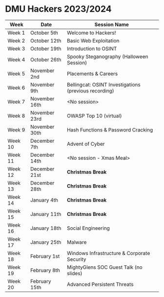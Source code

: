 # DMU Hackers 2023/2024 
| Week | Date | Session Name |
| --- | --- | --- |
| Week 1 | October 5th | Welcome to Hackers! |
| Week 2 | October 12th | Basic Web Exploitation |
| Week 3 | October 19th | Introduction to OSINT |
| Week 4 | October 26th | Spooky Steganography (Halloween Session)|
| Week 5 | November 2nd | Placements & Careers |
| Week 6 | November 9th | Bellingcat: OSINT Investigations (previous recording) |
| Week 7 | November 16th | \<No session\> |
| Week 8 | November 23rd | OWASP Top 10 (virtual) |
| Week 9 | November 30th | Hash Functions & Password Cracking|
| Week 10 | December 7th | Advent of Cyber|
| Week 11 | December 14th | \<No session - Xmas Meal\>|
| Week 12 | December 21st | **Christmas Break** |
| Week 13 | December 28th | **Christmas Break** |
| Week 14 | January 4th | **Christmas Break** |
| Week 15 | January 11th | **Christmas Break** |
| Week 16 | January 18th | Social Engineering|
| Week 17 | January 25th | Malware|
| Week 18 | February 1st | Windows Infrastructure & Corporate Security|
| Week 19 | February 8th | MightyGlens SOC Guest Talk (no slides)|
| Week 20 | February 15th | Advanced Persistent Threats|

